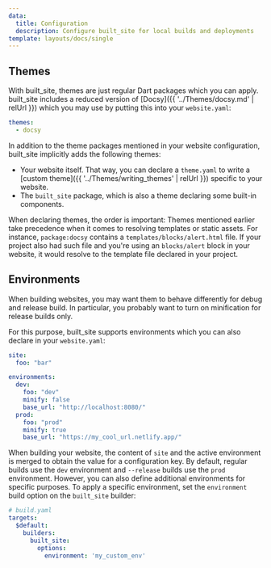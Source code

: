 ```yaml
---
data:
  title: Configuration
  description: Configure built_site for local builds and deployments
template: layouts/docs/single
---
```


## Themes

With built_site, themes are just regular Dart packages which you can apply.
built_site includes a reduced version of [Docsy]({{ '../Themes/docsy.md' | relUrl }})
which you may use by putting this into your `website.yaml`:

```yaml
themes:
  - docsy
```

In addition to the theme packages mentioned in your website configuration,
built_site implicitly adds the following themes:

- Your website itself. That way, you can declare a `theme.yaml` to write
  a [custom theme]({{ '../Themes/writing_themes' | relUrl }}) specific to your website.
- The `built_site` package, which is also a theme declaring some built-in
  components.

When declaring themes, the order is important: Themes mentioned earlier take
precedence when it comes to resolving templates or static assets.
For instance, `package:docsy` contains a `templates/blocks/alert.html` file.
If your project also had such file and you're using an `blocks/alert` block
in your website, it would resolve to the template file declared in your project.

## Environments

When building websites, you may want them to behave differently for debug
and release build.
In particular, you probably want to turn on minification for release builds only.

For this purpose, built_site supports environments which you can also declare
in your `website.yaml`:

```yaml
site:
  foo: "bar"

environments:
  dev:
    foo: "dev"
    minify: false
    base_url: "http://localhost:8080/"
  prod:
    foo: "prod"
    minify: true
    base_url: "https://my_cool_url.netlify.app/"
```

When building your website, the content of `site` and the active environment is
merged to obtain the value for a configuration key.
By default, regular builds use the `dev` environment and `--release` builds use the
`prod` environment.
However, you can also define additional environments for specific purposes.
To apply a specific environment, set the `environment` build option on the `built_site` builder:

```yaml
# build.yaml
targets:
  $default:
    builders:
      built_site:
        options:
          environment: 'my_custom_env'
```